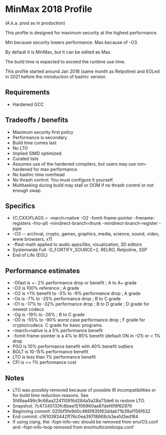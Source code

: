 # MinMax 2018 Profile

(A.k.a. prod as in production)

This profile is designed for maximum security at the highest performance.

Min because security lowers performance.  Max because of -O3.

By default it is MinMax, but it can be edited as Max.

The build time is expected to exceed the runtime use time.

This profile started around Jan 2018 (same month as Retpoline) and EOLed in 2021
before the introduction of bashrc version.

## Requirements

* Hardened GCC

## Tradeoffs / benefits

* Maximum security first policy
* Performance is secondary
* Build time comes last
* No LTO
* Implied SIMD optimized.
* Curated lists
* Assumes use of the hardened compilers, but users may use non-hardened for max
performance.
* No bashrc time overhead
* No thrash control.  You must configure it yourself.
* Multitasking during build may stall or OOM if no thrash control or not enough swap.

## Specifics

* {C,CXX}FLAGS = -march=native -O2 -fomit-frame-pointer -frename-registers -fno-plt -mindirect-branch=thunk -mindirect-branch-register -pipe
* -O3 -- archival, crypto, games, graphics, media, science, sound, video, www browsers, x11
* -ffast-math applied to audio apps/libs, visualization, 3D editors
* Systemwide Full -D_FORTIFY_SOURCE=2, RELRO, Retpoline, SSP
* End of Life (EOL)

## Performance estimates

* -Ofast is +- 2% performance drop or benefit ; A to A+ grade
* -O3 is 100% reference ; A grade
* -O2 is +1% benefit to -3% to -9% performance drop ; A grade
* -Os is -7% to -25% performance drop ; B to C grade
* -O1 is -17% to -32% performance drop ; B to D grade ; D grade for newest codecs
* -Og is -19% to -26% ; B to C grade
* -O0 is -55% to -90% worst case performance drop ; F grade for	crypto/codecs.  C grade for basic programs.
* -march=native is a 5% performance benefit
* -fomit-frame-pointer is a 4% to 85% benefit (default ON in -O1) or < 1% drop
* PGO is 10% performance benefit with 40% benefit outliers
* BOLT is 10-15% performance benefit
* LTO is less than 1% performance benefit
* CFI is <= 1% performance cost

## Notes

* LTO was possibly removed because of possible IR incompatibilities or for build
time reduction reasons.  See 5fd9aa499c9c66aa224110916d284a5a28a73de6 to restore
LTO.
* Snapshot:  7c47245133fc6bee15106960aa87def4f9f62976
* Beginning commit:  020bf5fe9d0c466f935f63ddab71b39a1156f632
* End commit:  c1610383442ff76c0ea397f8668cb3ea1d3ed184
* If using clang, the -fopt-info-vec should be removed from env/O3.conf and -fopt-info-loop removed from env/multicoreloops.conf
